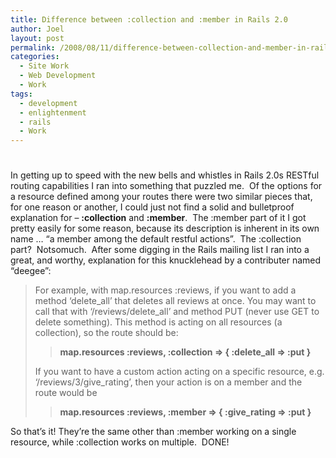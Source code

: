 ```yaml
---
title: Difference between :collection and :member in Rails 2.0
author: Joel
layout: post
permalink: /2008/08/11/difference-between-collection-and-member-in-rails-20
categories:
  - Site Work
  - Web Development
  - Work
tags:
  - development
  - enlightenment
  - rails
  - Work
---
```

# 

In getting up to speed with the new bells and whistles in Rails 2.0s RESTful routing capabilities I ran into something that puzzled me.  Of the options for a resource defined among your routes there were two similar pieces that, for one reason or another, I could just not find a solid and bulletproof explanation for – **:collection** and **:member**.  The :member part of it I got pretty easily for some reason, because its description is inherent in its own name … “a member among the default restful actions”.  The :collection part?  Notsomuch.  After some digging in the Rails mailing list I ran into a great, and worthy, explanation for this knucklehead by a contributer named “deegee”:

> For example, with map.resources :reviews, if you want to add a method ‘delete\_all’ that deletes all reviews at once. You may want to call that with ‘/reviews/delete\_all’ and method PUT (never use GET to delete something). This method is acting on all resources (a collection), so the route should be:
> 
> > **map.resources :reviews, :collection => { :delete_all => :put }**
> 
> If you want to have a custom action acting on a specific resource, e.g. ‘/reviews/3/give_rating’, then your action is on a member and the route would be
> 
> > **map.resources :reviews, :member => { :give_rating => :put }**

So that’s it! They’re the same other than :member working on a single resource, while :collection works on multiple.  DONE!

>
